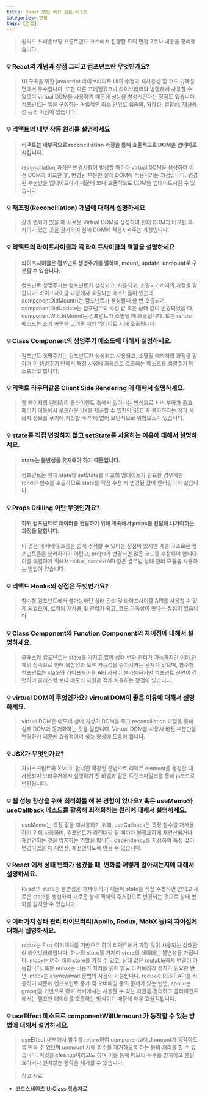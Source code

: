 ```yaml
---
title: React 면접 예상 질문 리스트
categories: 면접
tags: [면접]
---
```


> 원티드 프리온보딩 프론트엔드 코스에서 진행된 모의 면접 2주차 내용을 정리했습니다.

### 💡 React의 개념과 장점 그리고 컴포넌트란 무엇인가요?

> UI 구축을 위한 javascript 라이브러리로 UI의 수정과 재사용성 및 코드 가독성 면에서 우수합니다. 또한 다른 프레임워크나 라이브러리와 병행해서 사용할 수 있으며 virtual DOM을 사용하기 때문에 성능을 향상시킨다는 장점도 있습니다. 컴포넌트는 앱을 구성하는 독립적인 최소 단위로 캡슐화, 확장성, 결합성, 재사용성 등의 이점이 있습니다.

### 💡 리액트의 내부 작동 원리를 설명하세요

> #### 리액트는 내부적으로 reconciliation 과정을 통해 효율적으로 DOM을 업데이트시킵니다.
>
> reconciliation 과정은 변경사항이 발생할 때마다 virtual DOM을 생성하여 이전 DOM과 비교한 후, 변경된 부분만 실제 DOM에 적용시키는 과정입니다. 변경된 부분만을 업데이트하기 때문에 보다 효율적으로 DOM을 업데이트시킬 수 있습니다.

### 💡 재조정(Reconciliation) 개념에 대해서 설명하세요

> 상태 변화가 있을 때 새로운 Virtual DOM을 생성하여 현재 DOM과 비교한 후 차이가 있는 곳을 감지하여 실제 DOM에 적용시켜주는 과정입니다.

### 💡 리액트의 라이프사이클과 각 라이프사이클의 역할을 설명하세요

> #### 라이프사이클은 컴포넌트 생명주기를 말하며, mount, update, unmount로 구분할 수 있습니다.
>
> 컴포넌트 생명주기는 컴포넌트가 생성되고, 사용되고, 소멸되기까지의 과정을 말합니다. 라이프사이클 과정에서 호출되는 메소드들이 있는데 componentDidMount()는 컴포넌트가 생성될때 한 번 호출되며, componentDidUpdate는 컴포넌트의 속성 값 혹은 상태 값이 변경되었을 때, componentWillUnMount는 컴포넌트가 소멸될 때 호출됩니다. 또한 render 메소드는 초기 화면을 그려줄 때와 업데이트 시에 호출됩니다.

### 💡 Class Component의 생명주기 메소드에 대해서 설명하세요.

> 컴포넌트 생명주기는 컴포넌트가 생성되고 사용되고, 소멸될 때까지의 과정을 말하며 이 생명주기 안에서 특정 시점에 자동으로 호출되는 메소드를 생명주기 메소드라고 합니다.

### 💡 리액트 라우터같은 Client Side Rendering 에 대해서 설명하세요.

> 웹 페이지의 렌더링이 클라이언트 측에서 일어나는 방식으로 서버 부하가 줄고 페이지 이동에서 부드러운 UX를 제공할 수 있지만 SEO 가 불가하다는 점과 사용자 정보를 쿠키에 저장할 수 밖에 없어 보안적으로 위험요소가 있습니다.

### 💡 state를 직접 변경하지 않고 setState를 사용하는 이유에 대해서 설명하세요.

> #### state는 불변성을 유지해야 하기 때문입니다.
>
> 컴포넌트는 현재 state와 setState를 비교해 업데이트가 필요한 경우에만 render 함수를 호출하므로 state를 직접 수정 시 변경된 값이 렌더링되지 않습니다.

### 💡 Props Drilling 이란 무엇인가요?

> #### 하위 컴포넌트로 데이터를 전달하기 위해 계속해서 props를 전달해 나가야하는 과정을 말합니다.
>
> 이 것은 데이터의 흐름을 쉽게 추적할 수 있다는 장점이 있지만 계층 구조로된 컴포넌트들을 분리하기가 어렵고, props가 변경되면 많은 코드를 수정해야 합니다.
> 이를 해결하기 위해서 redux, contextAPI 같은 글로벌 상태 관리 모듈을 사용하는 방법이 있습니다.

### 💡 리액트 Hooks의 장점은 무엇인가요?

> 함수형 컴포넌트에서 불가능하던 상태 관리 및 라이프사이클 API를 사용할 수 있게 되었으며, 로직의 재사용 및 관리가 쉽고, 코드 가독성이 좋다는 장점이 있습니다

### 💡 Class Component와 Function Component의 차이점에 대해서 설명하세요.

> 클래스형 컴포넌트는 state를 가지고 있어 상태 변화 관리가 가능하지만 여러 단계의 상속으로 인해 복잡성과 오류 가능성을 증가시키는 문제가 있으며,
> 함수형 컴포넌트는 state와 라이프사이클 API 사용이 불가능하지만 컴포넌트 선언이 간편하며 클래스형 보다 메모리 자원을 적게 사용하는 장점이 있습니다.

### 💡 virtual DOM이 무엇인가요? virtual DOM이 좋은 이유에 대해서 설명하세요.

> virtual DOM은 메모리 상에 가상의 DOM을 두고 reconciliation 과정을 통해 실제 DOM과 동기화하는 것을 말합니다. Virtual DOM을 사용시 바뀐 부분만을 변경하기 때문에 효율적이며 성능 향상에 도움이 됩니다.

### 💡 JSX가 무엇인가요?

> 자바스크립트와 XML이 합쳐진 확장된 문법으로 리액트 element를 생성할 때 사용되며 브라우저에서 실행하기 전 바벨과 같은 트랜스파일러를 통해 js코드로 변환됩니다.

### 💡 웹 성능 향상을 위해 최적화를 해 본 경험이 있나요? 혹은 useMemo와 useCallback 메소드를 활용해 최적화하는 원리에 대해서 설명하세요.

> useMemo는 특정 값을 재사용하기 위해, useCallback은 특정 함수를 재사용하기 위해 사용하며, 컴포넌트가 리렌더링 될 때마다 불필요하게 재연산되거나 재선언되는 것을 방지하는 역할을 합니다. dependency를 지정하여 특정 값이 변경되었을 때 재연산, 재선언되도록 만들 수 있습니다.

### 💡 React 에서 상태 변화가 생겼을 때, 변화를 어떻게 알아채는지에 대해서 설명하세요.

> React의 state는 불변성을 가져야 하기 때문에 state를 직접 수정하면 안되고 새로운 state를 생성하여 새로운 상태 객체의 주소값으로 변경되는 것으로 상태 변화를 감지할 수 있습니다.

### 💡 여러가지 상태 관리 라이브러리(Apollo, Redux, MobX 등)의 차이점에 대해서 설명하세요.

> redux는 Flux 아키텍처를 기반으로 하며 리액트에서 가장 많이 사용되는 상태관리 라이브러리입니다. 하나의 store를 가지며 store의 데이터는 불변성을 가집니다.
> mobx는 여러 개의 store를 가질 수 있고, 상태 값은 mutable하게 변경이 가능합니다. 또한 redux는 비동기 처리를 위해 별도 라이브러리 설치가 필요한 반면, mobx는 async/await 문법의 사용이 가능합니다.
> redux가 REST API를 사용하기 때문에 엔드포인트 증가 및 오버페칭 등의 문제가 있는 반면, apollo는 grapql을 기반으로 하며 서버에서는 사용할 수 있는 자원을 정의하고 클라이언트에서는 필요한 데이터를 호출하는 방식이기 때문에 매우 효율적입니다.

### 💡 useEffect 메소드로 componentWillUnmount 가 동작할 수 있는 방법에 대해서 설명하세요.

> useEffect 내부에서 함수를 return하여 componentWillUnmount가 동작하도록 만들 수 있으며 unmount 시에 함수를 제거하도록 하는 등의 처리를 할 수 있습니다. 이것을 cleanup이라고도 하며 이를 통해 메모리 누수를 방지하고 불필요하거나 원치않는 동작을 제거할 수 있습니다.

> 참고 자료
- 코드스테이츠 UrClass 학습자료
